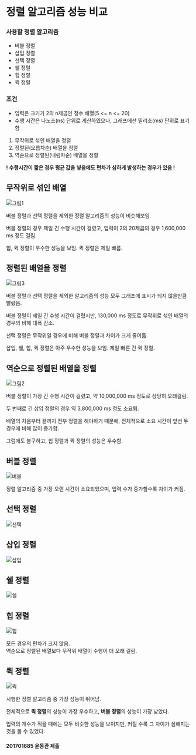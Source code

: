 # 정렬 알고리즘 성능 비교
### 사용할 정렬 알고리즘
* 버블 정렬
* 삽입 정렬
* 선택 정렬
* 쉘 정렬
* 힙 정렬
* 퀵 정렬

### 조건
* 입력은 크기가 2의 n제곱인 정수 배열(5 <= n <= 20)
* 수행 시간은 나노초(ns) 단위로 계산하였으나, 그래프에선 밀리초(ms) 단위로 표기함
1. 무작위로 섞인 배열을 정렬
2. 정렬된(오름차순) 배열을 정렬
3. 역순으로 정렬된(내림차순) 배열을 정렬

**! 수행시간이 짧은 경우 평균 값을 넣음에도 편차가 심하게 발생하는 경우가 있음 !**
## 무작위로 섞인 배열
![그림1](https://user-images.githubusercontent.com/39906922/166506409-07e3a016-2086-4810-a9c4-09e5642b3629.png)

버블 정렬과 선택 정렬을 제외한 정렬 알고리즘의 성능이 비슷해보임.

버블 정렬의 경우 제일 긴 수행 시간이 걸렸고, 입력이 2의 20제곱의 경우 1,600,000 ms 정도 걸림.

힙, 퀵 정렬이 우수한 성능을 보임. 퀵 정렬은 제일 빠름.


## 정렬된 배열을 정렬
![그림3](https://user-images.githubusercontent.com/39906922/166507098-e87fbb08-caa4-4c53-a41d-145d0afa7f78.png)

버블 정렬과 선택 정렬을 제외한 알고리즘의 성능 모두 그래프에 표시가 되지 않을만큼 빨랐음.

버블 정렬이 제일 긴 수행 시간이 걸렸지만, 130,000 ms 정도로 무작위로 섞인 배열의 경우의 비해 대폭 감소.

선택 정렬은 무작위일 경우에 비해 버블 정렬과 차이가 크게 줄어듦.

삽입, 쉘, 힙, 퀵 정렬은 아주 우수한 성능을 보임. 제일 빠른 건 퀵 정렬.


## 역순으로 정렬된 배열을 정렬
![그림2](https://user-images.githubusercontent.com/39906922/166506997-f46ae2c8-aff9-4bbf-ae80-74d1dbc08241.png)

버블 정렬이 가장 긴 수행 시간이 걸렸고, 약 10,000,000 ms 정도로 상당히 오래걸림.

두 번째로 긴 삽입 정렬의 경우 약 3,800,000 ms 정도 소요됨.

배열의 처음부터 끝까지 전부 정렬을 해야하기 때문에, 전체적으로 소요 시간이 앞선 두 경우에 비해 많이 증가함.

그럼에도 불구하고, 힙 정렬과 퀵 정렬의 성능은 우수함.

## 버블 정렬
![버블](https://user-images.githubusercontent.com/39906922/166510343-389d1ef1-738c-40d5-a835-a2facc7d82bb.png)

정렬 알고리즘 중 가장 오랜 시간이 소요되었으며, 입력 수가 증가할수록 차이가 커짐.

## 선택 정렬
![선택](https://user-images.githubusercontent.com/39906922/166510624-eb29b9cc-e186-425a-868c-7dd52344cc53.png)

## 삽입 정렬
![삽입](https://user-images.githubusercontent.com/39906922/166510978-5d22940c-0d1d-4965-8f76-4c9af604ffe1.png)

## 쉘 정렬
![쉘](https://user-images.githubusercontent.com/39906922/166511217-52b87fa0-a066-434e-90cb-6488eca898bc.png)

## 힙 정렬
![힙](https://user-images.githubusercontent.com/39906922/166511331-1a969556-4608-48b9-8c9b-ba21b42792b1.png)

모든 경우의 편차가 크지 않음.  
역순으로 정렬된 배열보다 무작위 배열이 수행이 더 오래 걸림.

## 퀵 정렬
![퀵](https://user-images.githubusercontent.com/39906922/166511443-5ecccb04-da63-4c4e-a597-6f1113761843.png)

시행한 정렬 알고리즘 중 가장 성능이 뛰어남.


전체적으로 **퀵 정렬**의 성능이 가장 우수하고, **버블 정렬**의 성능이 가장 낮았다.

입력의 개수가 적을 때에는 모두 비슷한 성능을 보이지만, 커질 수록 그 차이가 심해지는 것을 볼 수 있었다.

#### 201701685 윤동관 제출

